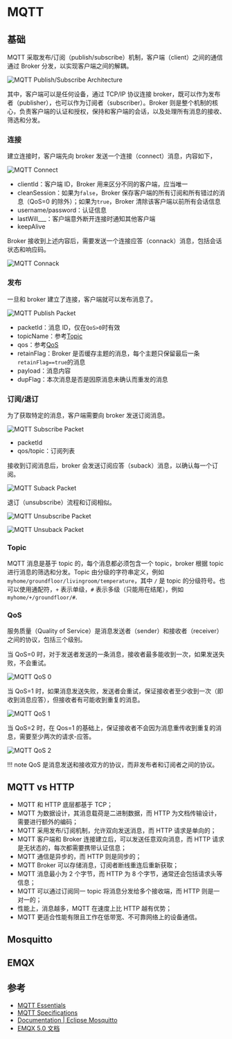 # MQTT

## 基础

MQTT 采取发布/订阅（publish/subscribe）机制，客户端（client）之间的通信通过 Broker 分发，以实现客户端之间的解耦。

![MQTT Publish/Subscribe Architecture](img/mqtt-publish-subscribe.png)

其中，客户端可以是任何设备，通过 TCP/IP 协议连接 broker，既可以作为发布者（publisher），也可以作为订阅者（subscriber）。Broker 则是整个机制的核心，负责客户端的认证和授权，保持和客户端的会话，以及处理所有消息的接收、筛选和分发。

### 连接

建立连接时，客户端先向 broker 发送一个连接（connect）消息，内容如下，

![MQTT Connect](img/mqtt-connect.png)

- clientId：客户端 ID，Broker 用来区分不同的客户端，应当唯一
- cleanSession：如果为`false`，Broker 保存客户端的所有订阅和所有错过的消息（QoS=0 的除外）；如果为`true`，Broker 清除该客户端以前所有会话信息
- username/password：认证信息
- lastWill\_\_\_：客户端意外断开连接时通知其他客户端
- keepAlive

Broker 接收到上述内容后，需要发送一个连接应答（connack）消息，包括会话状态和响应码。

![MQTT Connack](img/mqtt-connack.png)

### 发布

一旦和 broker 建立了连接，客户端就可以发布消息了。

![MQTT Publish Packet](img/mqtt-publish.png)

- packetId：消息 ID，仅在`QoS>0`时有效
- topicName：参考[Topic](#topic)
- qos：参考[QoS](#qos)
- retainFlag：Broker 是否缓存主题的消息，每个主题只保留最后一条`retainFlag==true`的消息
- payload：消息内容
- dupFlag：本次消息是否是因原消息未确认而重发的消息

### 订阅/退订

为了获取特定的消息，客户端需要向 broker 发送订阅消息。

![MQTT Subscribe Packet](img/mqtt-subscribe.png)

- packetId
- qos/topic：订阅列表

接收到订阅消息后，broker 会发送订阅应答（suback）消息，以确认每一个订阅。

![MQTT Suback Packet](img/mqtt-suback.png)

退订（unsubscribe）流程和订阅相似。

![MQTT Unsubscribe Packet](img/mqtt-unsubscribe.png)

![MQTT Unsuback Packet](img/mqtt-unsuback.png)

### Topic

MQTT 消息是基于 topic 的，每个消息都必须包含一个 topic，broker 根据 topic 进行消息的筛选和分发。Topic 由分级的字符串定义，例如 `myhome/groundfloor/livingroom/temperature`，其中 `/` 是 topic 的分级符号。也可以使用通配符，`+` 表示单级，`#` 表示多级（只能用在结尾），例如 `myhome/+/groundfloor/#`.

### QoS

服务质量（Quality of Service）是消息发送者（sender）和接收者（receiver）之间的协议，包括三个级别。

当 QoS=0 时，对于发送者发送的一条消息，接收者最多能收到一次，如果发送失败，不会重试。

![MQTT QoS 0](img/mqtt-qos-0.png)

当 QoS=1 时，如果消息发送失败，发送者会重试，保证接收者至少收到一次（即收到消息应答），但接收者有可能收到重复的消息。

![MQTT QoS 1](img/mqtt-qos-1.png)

当 QoS=2 时，在 Qos=1 的基础上，保证接收者不会因为消息重传收到重复的消息，需要至少两次的请求-应答。

![MQTT QoS 2](img/mqtt-qos-2.png)

!!! note
    QoS 是消息发送和接收双方的协议，而非发布者和订阅者之间的协议。

## MQTT vs HTTP

- MQTT 和 HTTP 底层都基于 TCP；
- MQTT 为数据设计，其消息载荷是二进制数据，而 HTTP 为文档传输设计，需要进行额外的编码；
- MQTT 采用发布/订阅机制，允许双向发送消息，而 HTTP 请求是单向的；
- MQTT 客户端和 Broker 连接建立后，可以发送任意双向消息，而 HTTP 请求是无状态的，每次都需要携带认证信息；
- MQTT 通信是异步的，而 HTTP 则是同步的；
- MQTT Broker 可以存储消息，订阅者断线重连后重新获取；
- MQTT 消息最小为 2 个字节，而 HTTP 为 8 个字节，通常还会包括请求头等信息；
- MQTT 可以通过订阅同一 topic 将消息分发给多个接收端，而 HTTP 则是一对一的；
- 性能上，消息越多，MQTT 在速度上比 HTTP 越有优势；
- MQTT 更适合性能有限且工作在低带宽、不可靠网络上的设备通信。

## Mosquitto

## EMQX

## 参考

- [MQTT Essentials](https://www.hivemq.com/mqtt-essentials/)
- [MQTT Specifications](https://mqtt.org/mqtt-specification/)
- [Documentation | Eclipse Mosquitto](https://mosquitto.org/documentation/)
- [EMQX 5.0 文档](https://www.emqx.io/docs/zh/v5.0/getting-started/getting-started.html)
